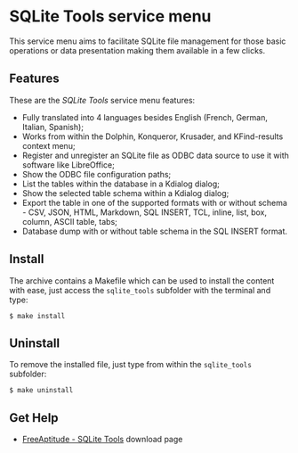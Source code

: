 # SQLite Tools service menu

This service menu aims to facilitate SQLite file management for those basic operations
or data presentation making them available in a few clicks.

## Features

These are the *SQLite Tools* service menu features:
- Fully translated into 4 languages besides English
  (French, German, Italian, Spanish);
- Works from within the Dolphin, Konqueror, Krusader, and KFind-results context menu;
- Register and unregister an SQLite file as ODBC data source to use it with software like LibreOffice;
- Show the ODBC file configuration paths;
- List the tables within the database in a Kdialog dialog;
- Show the selected table schema within a Kdialog dialog;
- Export the table in one of the supported formats with or without schema -
  CSV, JSON, HTML, Markdown, SQL INSERT, TCL,
  inline, list, box, column, ASCII table, tabs;
- Database dump with or without table schema in the SQL INSERT format.

## Install

The archive contains a Makefile which can be used to install the content with ease,
just access the `sqlite_tools` subfolder with the terminal and type:
```
$ make install
```

## Uninstall

To remove the installed file, just type from within the `sqlite_tools` subfolder:
```
$ make uninstall
```

## Get Help

- [FreeAptitude - SQLite Tools][download] download page

[download]: https://freeaptitude.altervista.org/downloads/sqlite-tools.html "SQLite Tools download page on FreeAptitude"
[§]: # "Generated by servicemenu_generator"

